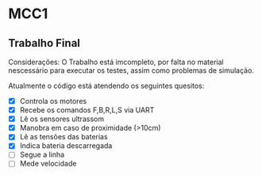 # MCC1

## Trabalho Final

Considerações: O Trabalho está imcompleto, por falta no material nescessário para executar os testes, assim como problemas de simulação.

Atualmente o código está atendendo os seguintes quesitos:

- [x] Controla os motores
- [x] Recebe os comandos F,B,R,L,S via UART
- [x] Lê os sensores ultrassom
- [x] Manobra em caso de proximidade (>10cm)
- [x] Lê as tensões das baterias
- [x] Indica bateria descarregada
- [ ] Segue a linha
- [ ] Mede velocidade
